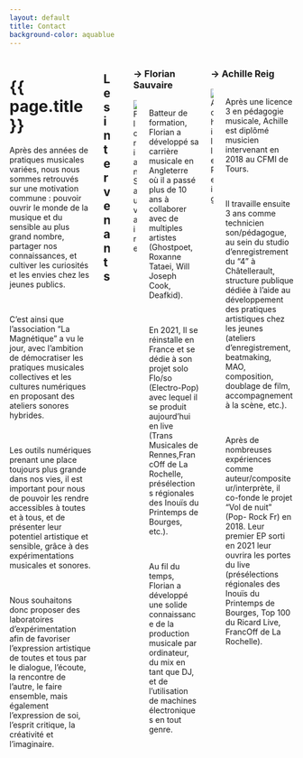```yaml
---
layout: default
title: Contact
background-color: aquablue
---
```


<div class="columns is-mobile is-multiline is-centered">
    <div class="column is-8-desktop is-10-mobile">
        <div id="page-title" class="mb-5">
        <h1>{{ page.title }}</h1>
        </div>
            <p>Après des années de pratiques musicales variées, nous nous sommes retrouvés sur une motivation commune : pouvoir ouvrir le monde de la musique et du sensible au plus grand nombre, partager nos connaissances, et cultiver les curiosités et les envies chez les jeunes publics.</p>
            <br>
            <p>C’est ainsi que l’association “La Magnétique” a vu le jour, avec l’ambition de démocratiser les pratiques musicales collectives et les cultures numériques en proposant des ateliers sonores hybrides.</p>  
            <br>
            <p>Les outils numériques prenant une place toujours plus grande dans nos vies, il est important pour nous de pouvoir les rendre accessibles à toutes et à tous, et de présenter leur potentiel artistique et sensible, grâce à des expérimentations musicales et sonores.</p>
            <br>
            <p>Nous souhaitons donc proposer des laboratoires d’expérimentation afin de favoriser l’expression artistique de toutes et tous par le dialogue, l’écoute, la rencontre de l’autre, le faire ensemble, mais également l’expression de soi, l’esprit critique, la créativité et l’imaginaire.</p>
            <br>
    </div>
    <div class="column is-8-desktop is-10-mobile columns is-multiline is-centered">
        <div class="column is-full"><h2 class="mt-5">Les intervenants</h2></div>
        <div class="column is-full p-0"></div>
        <div class="column is-6">
            <h3 class="mt-0">&rarr; Florian Sauvaire</h3>
            <div class="columns is-centered">
                <div class="column is-4">
                    <img src="./assets/imgflorian.png" alt="Florian Sauvaire">
                </div>
                <div class="column is-8">
                    <p>Batteur de formation, Florian a développé sa carrière musicale en Angleterre où il a passé plus de 10 ans à collaborer avec de multiples artistes (Ghostpoet, Roxanne Tataei, Will Joseph Cook, Deafkid).</p>
                    <br>
                    <p>En 2021, Il se réinstalle en France et se dédie à son projet solo Flo/so (Electro-Pop) avec lequel il se produit aujourd’hui en live (Trans Musicales de Rennes,FrancOff de La Rochelle, présélections régionales des Inouïs du Printemps de Bourges, etc.).</p>
                    <br>
                    <p>Au fil du temps, Florian a développé une solide connaissance de la production musicale par ordinateur, du mix en tant que DJ, et de l’utilisation de machines électroniques en tout genre.</p>
                </div>
            </div>
        </div>
        <div class="column is-6">
            <h3 class="mt-0">&rarr; Achille Reig</h3>
            <div class="columns is-centered">
                <div class="column is-4">
                    <img src="./assets/imgachille.png" alt="Achille Reig">
                </div>
                <div class="column is-8">
                    <p>Après une licence 3 en pédagogie musicale, Achille est diplômé musicien intervenant en 2018 au CFMI de Tours.</p>
                    <br>
                    <p>Il travaille ensuite 3 ans comme technicien son/pédagogue, au sein du studio d’enregistrement du “4” à Châtellerault, structure publique dédiée à l’aide au développement des pratiques artistiques chez les jeunes (ateliers d’enregistrement, beatmaking, MAO, composition, doublage de film, accompagnement à la scène, etc.).</p>
                    <br>
                    <p>Après de nombreuses expériences comme auteur/compositeur/interprète, il co-fonde le projet “Vol de nuit” (Pop- Rock Fr) en 2018. Leur premier EP sorti en 2021 leur ouvrira les portes du live (présélections régionales des Inouïs du Printemps de Bourges, Top 100 du Ricard Live, FrancOff de La Rochelle).</p>
                </div>
        </div>
    </div>
</div>

